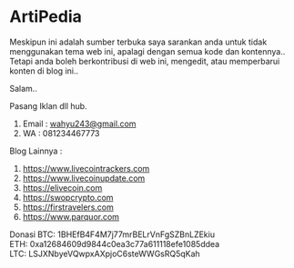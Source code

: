 # ArtiPedia

Meskipun ini adalah sumber terbuka saya sarankan anda untuk tidak menggunakan tema web ini, apalagi dengan semua kode dan kontennya..
Tetapi anda boleh berkontribusi di web ini, mengedit, atau memperbarui konten di blog ini..

Salam..

Pasang Iklan dll hub.
1. Email  : wahyu243@gmail.com
1. WA     : 081234467773

Blog Lainnya :
1. https://www.livecointrackers.com
2. https://www.livecoinupdate.com
2. https://elivecoin.com
3. https://swopcrypto.com
4. https://firstravelers.com
5. https://www.parquor.com

Donasi
BTC: 1BHEfB4F4M7j77mrBELrVnFgSZBnLZEkiu      
ETH: 0xa12684609d9844c0ea3c77a611118efe1085ddea     
LTC: LSJXNbyeVQwpxAXpjoC6steWWGsRQ5qKah 
